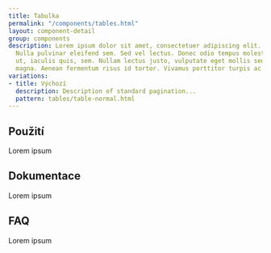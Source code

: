 ```yaml
---
title: Tabulka
permalink: "/components/tables.html"
layout: component-detail
group: components
description: Lorem ipsum dolor sit amet, consectetuer adipiscing elit. Aliquam ante.
  Nulla pulvinar eleifend sem. Sed vel lectus. Donec odio tempus molestie, porttitor
  ut, iaculis quis, sem. Nullam lectus justo, vulputate eget mollis sed, tempor sed
  magna. Aenean fermentum risus id tortor. Vivamus porttitor turpis ac leo.
variations:
- title: Výchozí
  description: Description of standard pagination...
  pattern: tables/table-normal.html
---
```


## Použití

Lorem ipsum

## Dokumentace

Lorem ipsum

## FAQ

Lorem ipsum